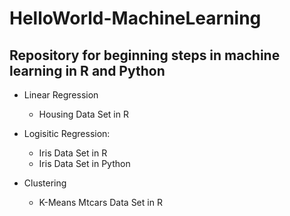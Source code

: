 # HelloWorld-MachineLearning

## Repository for beginning steps in machine learning in R and Python

* Linear Regression
  - Housing Data Set in R

* Logisitic Regression:

  - Iris Data Set in R
  - Iris Data Set in Python
  
 
* Clustering
  - K-Means Mtcars Data Set in R
